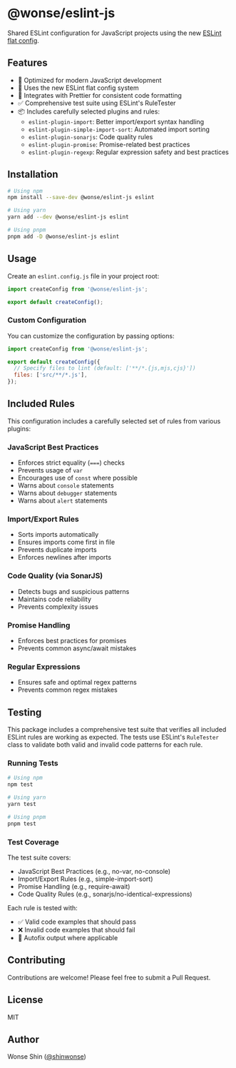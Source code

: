 # @wonse/eslint-js

Shared ESLint configuration for JavaScript projects using the new [ESLint flat config](https://eslint.org/docs/latest/use/configure/configuration-files-new).

## Features

- 🎯 Optimized for modern JavaScript development
- 🔄 Uses the new ESLint flat config system
- 🎨 Integrates with Prettier for consistent code formatting
- ✅ Comprehensive test suite using ESLint's RuleTester
- 📦 Includes carefully selected plugins and rules:
  - `eslint-plugin-import`: Better import/export syntax handling
  - `eslint-plugin-simple-import-sort`: Automated import sorting
  - `eslint-plugin-sonarjs`: Code quality rules
  - `eslint-plugin-promise`: Promise-related best practices
  - `eslint-plugin-regexp`: Regular expression safety and best practices

## Installation

```bash
# Using npm
npm install --save-dev @wonse/eslint-js eslint

# Using yarn
yarn add --dev @wonse/eslint-js eslint

# Using pnpm
pnpm add -D @wonse/eslint-js eslint
```

## Usage

Create an `eslint.config.js` file in your project root:

```js
import createConfig from '@wonse/eslint-js';

export default createConfig();
```

### Custom Configuration

You can customize the configuration by passing options:

```js
import createConfig from '@wonse/eslint-js';

export default createConfig({
  // Specify files to lint (default: ['**/*.{js,mjs,cjs}'])
  files: ['src/**/*.js'],
});
```

## Included Rules

This configuration includes a carefully selected set of rules from various plugins:

### JavaScript Best Practices

- Enforces strict equality (`===`) checks
- Prevents usage of `var`
- Encourages use of `const` where possible
- Warns about `console` statements
- Warns about `debugger` statements
- Warns about `alert` statements

### Import/Export Rules

- Sorts imports automatically
- Ensures imports come first in file
- Prevents duplicate imports
- Enforces newlines after imports

### Code Quality (via SonarJS)

- Detects bugs and suspicious patterns
- Maintains code reliability
- Prevents complexity issues

### Promise Handling

- Enforces best practices for promises
- Prevents common async/await mistakes

### Regular Expressions

- Ensures safe and optimal regex patterns
- Prevents common regex mistakes

## Testing

This package includes a comprehensive test suite that verifies all included ESLint rules are working as expected. The tests use ESLint's `RuleTester` class to validate both valid and invalid code patterns for each rule.

### Running Tests

```bash
# Using npm
npm test

# Using yarn
yarn test

# Using pnpm
pnpm test
```

### Test Coverage

The test suite covers:

- JavaScript Best Practices (e.g., no-var, no-console)
- Import/Export Rules (e.g., simple-import-sort)
- Promise Handling (e.g., require-await)
- Code Quality Rules (e.g., sonarjs/no-identical-expressions)

Each rule is tested with:

- ✅ Valid code examples that should pass
- ❌ Invalid code examples that should fail
- 🔄 Autofix output where applicable

## Contributing

Contributions are welcome! Please feel free to submit a Pull Request.

## License

MIT

## Author

Wonse Shin ([@shinwonse](https://github.com/shinwonse))
